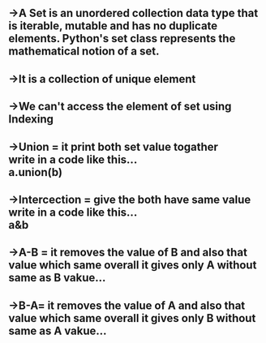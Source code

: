 <h2>->A Set is an unordered collection data type that is iterable, mutable and has no duplicate elements. Python's set class represents the mathematical notion of a set.</h2>

<h2>->It is a collection of unique element</h2>

<h2>->We can't access the element of set using Indexing</h2>

<h2>->Union = it print both set value togather<br>write in a code like this...<br>a.union(b) </h2>

<h2>->Intercection = give the both have same value write in a code like this...<br>a&b</h2>

<h2>->A-B = it removes the value of B and also that value which same overall it gives only A without same as B vakue...</h2>

<h2>->B-A= it removes the value of A and also that value which same overall it gives only B without same as A vakue... </h2>
